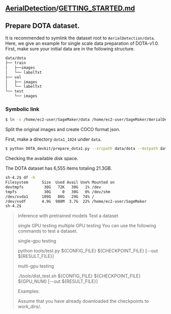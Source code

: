 

## [AerialDetection](https://github.com/dacon-ai/AerialDetection)/[GETTING_STARTED.md](https://github.com/dacon-ai/AerialDetection/blob/master/GETTING_STARTED.md)

## Prepare DOTA dataset.

It is recommended to symlink the dataset root to `AerialDetection/data`. Here, we give an example for single scale data preparation of DOTA-v1.0. First, make sure your initial data are in the following structure.

```bash
data/dota
├── train
│   ├──images
│   └── labelTxt
├── val
│   ├── images
│   └── labelTxt
└── test
    └── images
```

### Symbolic link

```bash
$ ln -s /home/ec2-user/SageMaker/data /home/ec2-user/SageMaker/AerialDetection/data
```

Split the original images and create COCO format json.

First, make a directory `dota1_1024` under `data`. 

```bash
$ python DOTA_devkit/prepare_dota1.py --srcpath data/dota --dstpath data/dota1_1024
```

Checking the available disk space.

The DOTA dataset has 6,555 items totaling 21.3GB.

```bash
sh-4.2$ df -h
Filesystem      Size  Used Avail Use% Mounted on
devtmpfs         30G   72K   30G   1% /dev
tmpfs            30G     0   30G   0% /dev/shm
/dev/xvda1      109G   80G   29G  74% /
/dev/xvdf       4.9G  988M  3.7G  22% /home/ec2-user/SageMaker
sh-4.2$ 
```



> Inference with pretrained models
> Test a dataset
>
>  single GPU testing
>  multiple GPU testing
> You can use the following commands to test a dataset.
>
> single-gpu testing
>
> python tools/test.py ${CONFIG_FILE} ${CHECKPOINT_FILE} [--out ${RESULT_FILE}]
>
> multi-gpu testing
>
> ./tools/dist_test.sh ${CONFIG_FILE} ${CHECKPOINT_FILE} ${GPU_NUM} [--out ${RESULT_FILE}]
>
> Examples:
>
> Assume that you have already downloaded the checkpoints to work_dirs/.
>



